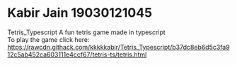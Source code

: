 # Kabir Jain 19030121045
Tetris_Typescript
A fun tetris game made in typescript <br>
To play the game click here: https://rawcdn.githack.com/kkkkkabir/Tetris_Typescript/b37dc8eb6d5c3fa912c5ab452ca603111e4ccf67/tetris-ts/tetris.html
